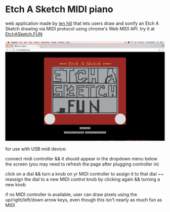 # Etch A Sketch MIDI piano

web application made by [jen hill](http://jh-sound.com) that lets users draw and sonify an Etch A Sketch drawing via MIDI protocol using chrome's Web MIDI API. try it at [EtchASketch.FUN](http://etchasketch.fun/)

![](etch-a-sketch-fun.png)

for use with USB midi device:

connect midi controller && it should appear in the dropdown menu below the screen (you may need to refresh the page after plugging controller in)

click on a dial && turn a knob on yr MIDI controller to assign it to that dial ~~ reassign the dial to a new MIDI control knob by clicking again && turning a new knob


if no MIDI controller is available, user can draw pixels using the up/right/left/down arrow keys, even though this isn't nearly as much fun as MIDI
